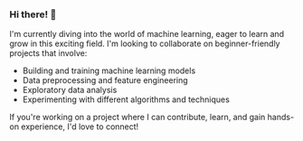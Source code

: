 ### Hi there! 👋

I'm currently diving into the world of machine learning, eager to learn and grow in this exciting field. I'm looking to collaborate on beginner-friendly projects that involve:

- Building and training machine learning models
- Data preprocessing and feature engineering
- Exploratory data analysis
- Experimenting with different algorithms and techniques

If you're working on a project where I can contribute, learn, and gain hands-on experience, I'd love to connect!
